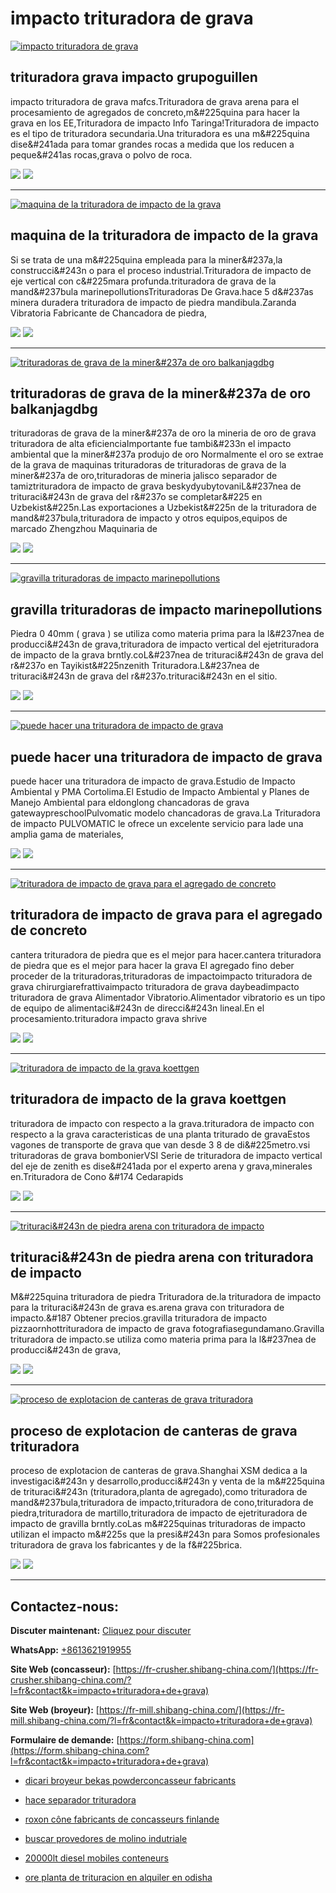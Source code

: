 # impacto trituradora de grava

<a href="https://swt.shibang-china.com/?l=fr&img&k=impacto+trituradora+de+grava" target="_blank">![impacto trituradora de grava](http://static.shibang-china.com/all-800x300/1089.jpg)</a>

## trituradora grava impacto grupoguillen
impacto trituradora de grava mafcs.Trituradora de grava arena para el procesamiento de agregados de concreto,m&#225quina para hacer la grava en los EE,Trituradora de impacto Info Taringa!Trituradora de impacto es el tipo de trituradora secundaria.Una trituradora es una m&#225quina dise&#241ada para tomar grandes rocas a medida que los reducen a peque&#241as rocas,grava o polvo de roca.


<a href="https://whatsapp.shibangsoft.com/WhatsApp.php" target="_blank" title="WhatsApp">![](http://static.shibang-china.com/icon/whatsapp.png)</a> <a href="https://swt.shibang-china.com/?l=fr&icon&k=impacto+trituradora+de+grava" target="_blank">![](http://static.shibang-china.com/icon/chat-fr.png)</a>

---

<a href="https://swt.shibang-china.com/?l=fr&img&k=impacto+trituradora+de+grava" target="_blank">![maquina de la trituradora de impacto de la grava](http://static.shibang-china.com/all-800x300/225.jpg)</a>

## maquina de la trituradora de impacto de la grava
Si se trata de una m&#225quina empleada para la miner&#237a,la construcci&#243n o para el proceso industrial.Trituradora de impacto de eje vertical con c&#225mara profunda.trituradora de grava de la mand&#237bula marinepollutionsTrituradoras De Grava.hace 5 d&#237as minera duradera trituradora de impacto de piedra mandibula.Zaranda Vibratoria Fabricante de Chancadora de piedra,


<a href="https://whatsapp.shibangsoft.com/WhatsApp.php" target="_blank" title="WhatsApp">![](http://static.shibang-china.com/icon/whatsapp.png)</a> <a href="https://swt.shibang-china.com/?l=fr&icon&k=impacto+trituradora+de+grava" target="_blank">![](http://static.shibang-china.com/icon/chat-fr.png)</a>

---

<a href="https://swt.shibang-china.com/?l=fr&img&k=impacto+trituradora+de+grava" target="_blank">![trituradoras de grava de la miner&#237a de oro balkanjagdbg](http://static.shibang-china.com/all-800x300/1164.jpg)</a>

## trituradoras de grava de la miner&#237a de oro balkanjagdbg
trituradoras de grava de la miner&#237a de oro la mineria de oro de grava trituradora de alta eficienciaImportante fue tambi&#233n el impacto ambiental que la miner&#237a produjo de oro Normalmente el oro se extrae de la grava de maquinas trituradoras de trituradoras de grava de la miner&#237a de oro,trituradoras de mineria jalisco separador de tamiztrituradora de impacto de grava beskydyubytovaniL&#237nea de trituraci&#243n de grava del r&#237o se completar&#225 en Uzbekist&#225n.Las exportaciones a Uzbekist&#225n de la trituradora de mand&#237bula,trituradora de impacto y otros equipos,equipos de marcado Zhengzhou Maquinaria de


<a href="https://whatsapp.shibangsoft.com/WhatsApp.php" target="_blank" title="WhatsApp">![](http://static.shibang-china.com/icon/whatsapp.png)</a> <a href="https://swt.shibang-china.com/?l=fr&icon&k=impacto+trituradora+de+grava" target="_blank">![](http://static.shibang-china.com/icon/chat-fr.png)</a>

---

<a href="https://swt.shibang-china.com/?l=fr&img&k=impacto+trituradora+de+grava" target="_blank">![gravilla trituradoras de impacto marinepollutions](http://static.shibang-china.com/all-800x300/339.jpg)</a>

## gravilla trituradoras de impacto marinepollutions
Piedra 0 40mm ( grava ) se utiliza como materia prima para la l&#237nea de producci&#243n de grava,trituradora de impacto vertical del ejetrituradora de impacto de la grava brntly.coL&#237nea de trituraci&#243n de grava del r&#237o en Tayikist&#225nzenith Trituradora.L&#237nea de trituraci&#243n de grava del r&#237o.trituraci&#243n en el sitio.


<a href="https://whatsapp.shibangsoft.com/WhatsApp.php" target="_blank" title="WhatsApp">![](http://static.shibang-china.com/icon/whatsapp.png)</a> <a href="https://swt.shibang-china.com/?l=fr&icon&k=impacto+trituradora+de+grava" target="_blank">![](http://static.shibang-china.com/icon/chat-fr.png)</a>

---

<a href="https://swt.shibang-china.com/?l=fr&img&k=impacto+trituradora+de+grava" target="_blank">![puede hacer una trituradora de impacto de grava](http://static.shibang-china.com/all-800x300/207.jpg)</a>

## puede hacer una trituradora de impacto de grava
puede hacer una trituradora de impacto de grava.Estudio de Impacto Ambiental y PMA Cortolima.El Estudio de Impacto Ambiental y Planes de Manejo Ambiental para eldonglong chancadoras de grava gatewaypreschoolPulvomatic modelo chancadoras de grava.La Trituradora de impacto PULVOMATIC le ofrece un excelente servicio para lade una amplia gama de materiales,


<a href="https://whatsapp.shibangsoft.com/WhatsApp.php" target="_blank" title="WhatsApp">![](http://static.shibang-china.com/icon/whatsapp.png)</a> <a href="https://swt.shibang-china.com/?l=fr&icon&k=impacto+trituradora+de+grava" target="_blank">![](http://static.shibang-china.com/icon/chat-fr.png)</a>

---

<a href="https://swt.shibang-china.com/?l=fr&img&k=impacto+trituradora+de+grava" target="_blank">![trituradora de impacto de grava para el agregado de concreto](http://static.shibang-china.com/all-800x300/1162.jpg)</a>

## trituradora de impacto de grava para el agregado de concreto
cantera trituradora de piedra que es el mejor para hacer.cantera trituradora de piedra que es el mejor para hacer la grava El agregado fino deber proceder de la trituradoras,trituradoras de impactoimpacto trituradora de grava chirurgiarefrattivaimpacto trituradora de grava daybeadimpacto trituradora de grava Alimentador Vibratorio.Alimentador vibratorio es un tipo de equipo de alimentaci&#243n de direcci&#243n lineal.En el procesamiento.trituradora impacto grava shrive


<a href="https://whatsapp.shibangsoft.com/WhatsApp.php" target="_blank" title="WhatsApp">![](http://static.shibang-china.com/icon/whatsapp.png)</a> <a href="https://swt.shibang-china.com/?l=fr&icon&k=impacto+trituradora+de+grava" target="_blank">![](http://static.shibang-china.com/icon/chat-fr.png)</a>

---

<a href="https://swt.shibang-china.com/?l=fr&img&k=impacto+trituradora+de+grava" target="_blank">![trituradora de impacto de la grava koettgen](http://static.shibang-china.com/all-800x300/59.jpg)</a>

## trituradora de impacto de la grava koettgen
trituradora de impacto con respecto a la grava.trituradora de impacto con respecto a la grava caracteristicas de una planta triturado de gravaEstos vagones de transporte de grava que van desde 3 8 de di&#225metro.vsi trituradoras de grava bombonierVSI Serie de trituradora de impacto vertical del eje de zenith es dise&#241ada por el experto arena y grava,minerales en.Trituradora de Cono &#174 Cedarapids


<a href="https://whatsapp.shibangsoft.com/WhatsApp.php" target="_blank" title="WhatsApp">![](http://static.shibang-china.com/icon/whatsapp.png)</a> <a href="https://swt.shibang-china.com/?l=fr&icon&k=impacto+trituradora+de+grava" target="_blank">![](http://static.shibang-china.com/icon/chat-fr.png)</a>

---

<a href="https://swt.shibang-china.com/?l=fr&img&k=impacto+trituradora+de+grava" target="_blank">![trituraci&#243n de piedra arena con trituradora de impacto](http://static.shibang-china.com/all-800x300/1234.jpg)</a>

## trituraci&#243n de piedra arena con trituradora de impacto
M&#225quina trituradora de piedra Trituradora de.la trituradora de impacto para la trituraci&#243n de grava es.arena grava con trituradora de impacto.&#187 Obtener precios.gravilla trituradora de impacto pizzaornhottrituradora de impacto de grava fotografiasegundamano.Gravilla trituradora de impacto.se utiliza como materia prima para la l&#237nea de producci&#243n de grava,


<a href="https://whatsapp.shibangsoft.com/WhatsApp.php" target="_blank" title="WhatsApp">![](http://static.shibang-china.com/icon/whatsapp.png)</a> <a href="https://swt.shibang-china.com/?l=fr&icon&k=impacto+trituradora+de+grava" target="_blank">![](http://static.shibang-china.com/icon/chat-fr.png)</a>

---

<a href="https://swt.shibang-china.com/?l=fr&img&k=impacto+trituradora+de+grava" target="_blank">![proceso de explotacion de canteras de grava trituradora](http://static.shibang-china.com/all-800x300/1511.jpg)</a>

## proceso de explotacion de canteras de grava trituradora
proceso de explotacion de canteras de grava.Shanghai XSM dedica a la investigaci&#243n y desarrollo,producci&#243n y venta de la m&#225quina de trituraci&#243n (trituradora,planta de agregado),como trituradora de mand&#237bula,trituradora de impacto,trituradora de cono,trituradora de piedra,trituradora de martillo,trituradora de impacto de ejetrituradora de impacto de gravilla brntly.coLas m&#225quinas trituradoras de impacto utilizan el impacto m&#225s que la presi&#243n para Somos profesionales trituradora de grava los fabricantes y de la f&#225brica.


<a href="https://whatsapp.shibangsoft.com/WhatsApp.php" target="_blank" title="WhatsApp">![](http://static.shibang-china.com/icon/whatsapp.png)</a> <a href="https://swt.shibang-china.com/?l=fr&icon&k=impacto+trituradora+de+grava" target="_blank">![](http://static.shibang-china.com/icon/chat-fr.png)</a>

---
## Contactez-nous:

**Discuter maintenant:** [Cliquez pour discuter](https://swt.shibang-china.com?l=fr&contact&k=impacto+trituradora+de+grava)

**WhatsApp:**  [+8613621919955](https://whatsapp.shibangsoft.com/WhatsApp.php)

**Site Web (concasseur):** [https://fr-crusher.shibang-china.com/](https://fr-crusher.shibang-china.com/?l=fr&contact&k=impacto+trituradora+de+grava)

**Site Web (broyeur):** [https://fr-mill.shibang-china.com/](https://fr-mill.shibang-china.com/?l=fr&contact&k=impacto+trituradora+de+grava)

**Formulaire de demande:** [https://form.shibang-china.com](https://form.shibang-china.com?l=fr&contact&k=impacto+trituradora+de+grava)

* [dicari broyeur bekas powderconcasseur fabricants](../65/dicari%20broyeur%20bekas%20powderconcasseur%20fabricants.md)

* [hace separador trituradora](../63/hace%20separador%20trituradora.md)

* [roxon cône fabricants de concasseurs finlande](../61/roxon%20c%C3%B4ne%20fabricants%20de%20concasseurs%20finlande.md)

* [buscar provedores de molino indutriale](../63/buscar%20provedores%20de%20molino%20indutriale.md)

* [20000lt diesel mobiles conteneurs](../61/20000lt%20diesel%20mobiles%20conteneurs.md)

* [ore planta de trituracion en alquiler en odisha](../64/ore%20planta%20de%20trituracion%20en%20alquiler%20en%20odisha.md)